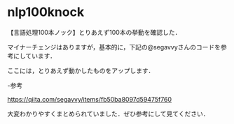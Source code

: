 # nlp100knock
【言語処理100本ノック】とりあえず100本の挙動を確認した．


マイナーチェンジはありますが，基本的に，下記の@segavvyさんのコードを参考にしています．

ここには，とりあえず動かしたものをアップします．

-参考

https://qiita.com/segavvy/items/fb50ba8097d59475f760

大変わかりやすくまとめられていました．ぜひ参考にして見てください．
